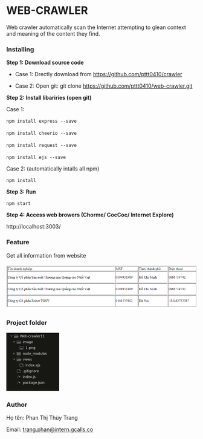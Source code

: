 # WEB-CRAWLER

Web crawler automatically scan the Internet attempting to glean context and meaning of the content they find.

### Installing

**Step 1: Download source code**

 - Case 1: Drectly download from https://github.com/pttt0410/crawler
 
 - Case 2: Open git: git clone https://github.com/pttt0410/web-crawler.git
 
**Step 2: Install libariries (open git)**

Case 1:
  
    npm install express --save
  
    npm install cheerio --save
    
    npm install request --save
    
    npm install ejs --save
    
Case 2: (automatically intalls all npm)
    
    npm install 
 
**Step 3: Run**

    npm start
  
**Step 4: Access web browers (Chorme/ CocCoc/ Internet Explore)**
  
 http://localhost:3003/
  
  
 ### Feature
Get all information from website

![](https://github.com/pttt0410/crawler/blob/master/image/1.png) 
### Project folder

![](https://github.com/pttt0410/crawler/blob/master/image/2.jpg)
### Author

Họ tên: Phan Thị Thùy Trang

Email: trang.phan@intern.gcalls.co

